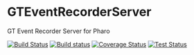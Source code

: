 # GTEventRecorderServer
GT Event Recorder Server for Pharo

[![Build Status](https://travis-ci.org/JurajKubelka/GTEventRecorderServer.svg?branch=master)](https://travis-ci.org/JurajKubelka/GTEventRecorderServer)
[![Build status](https://ci.appveyor.com/api/projects/status/t0ijj99jor5nes1d/branch/master?svg=true)](https://ci.appveyor.com/project/JurajKubelka/gteventrecorderserver/branch/master)
[![Coverage Status](https://coveralls.io/repos/github/JurajKubelka/GTEventRecorderServer/badge.svg?branch=master)](https://coveralls.io/github/JurajKubelka/GTEventRecorderServer?branch=master)
[![Test Status](https://api.bob-bench.org/v1/badgeByUrl?branch=master&hosting=github&ci=travis-ci&repo=JurajKubelka%2FGTEventRecorderServer)](https://bob-bench.org/r/gh/JurajKubelka/GTEventRecorderServer)
